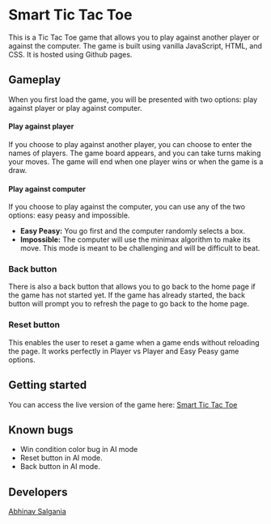 # Smart Tic Tac Toe

This is a Tic Tac Toe game that allows you to play against another player or against the computer. The game is built using vanilla JavaScript, HTML, and CSS. It is hosted using Github pages.

## Gameplay

When you first load the game, you will be presented with two options: play against player or play against computer. 

#### Play against player

If you choose to play against another player, you can choose to enter the names of players. The game board appears, and you can take turns making your moves. The game will end when one player wins or when the game is a draw.

#### Play against computer

If you choose to play against the computer, you can use any of the two options: easy peasy and impossible.

- **Easy Peasy:** You go first and the computer randomly selects a box.
- **Impossible:** The computer will use the minimax algorithm to make its move. This mode is meant to be challenging and will be difficult to beat.

### Back button

There is also a back button that allows you to go back to the home page if the game has not started yet. If the game has already started, the back button will prompt you to refresh the page to go back to the home page.

### Reset button

This enables the user to reset a game when a game ends without reloading the page. It works perfectly in Player vs Player and Easy Peasy game options.

## Getting started

You can access the live version of the game here: <a href="https://abhinavsalgania.github.io/Smart-tictactoe/">Smart Tic Tac Toe</a>

## Known bugs

* Win condition color bug in AI mode
* Reset button in AI mode.
* Back button in AI mode.

## Developers

<a href="https://github.com/AbhinavSalgania">Abhinav Salgania</a>
